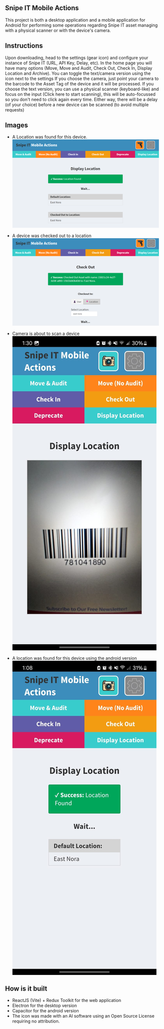 ## Snipe IT Mobile Actions
This project is both a desktop application and a mobile application for Android for performing some operations regarding Snipe IT asset managing with a physical scanner 
or with the device's camera.

## Instructions
Upon downloading, head to the settings (gear icon) and configure your instance of Snipe IT (URL, API Key, Delay, etc).
In the home page you will have many options (Move, Move and Audit, Check Out, Check In, Display Location and Archive).
You can toggle the text/camera version using the icon next to the settings
If you choose the camera, just point your camera to the barcode to the Asset Tag of the device and it will be processed.
If you choose the text version, you can use a physical scanner (keyboard-like) and focus on the input (Click here to start scanning), this will be auto-focussed so you
don't need to click again every time.
Either way, there will be a delay (of your choice) before a new device can be scanned (to avoid multiple requests)

## Images
- A Location was found for this device.
![Successful location found](/images/img1.png)

- A device was checked out to a location
![Sucessful Check Out](/images/img3.png)

- Camera is about to scan a device
![Camera working on Android](/images/img4.jpg)

- A location was found for this device using the android version
![Android Location found](/images/img5.jpg)

## How is it built
- ReactJS (Vite) + Redux Toolkit for the web application
- Electron for the desktop version
- Capacitor for the android version
- The icon was made with an AI software using an Open Source License requiring no attribution.
